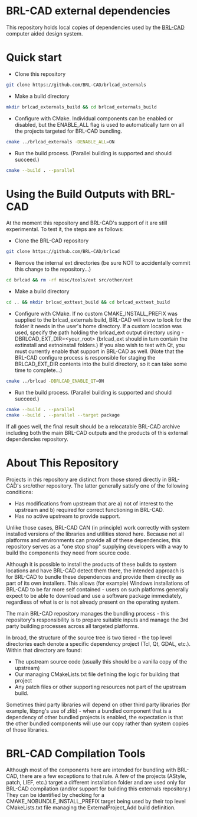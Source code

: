 # BRL-CAD external dependencies

This repository holds local copies of dependencies used by the [BRL-CAD](https://github.com/BRL-CAD/brlcad) computer aided design system.

# Quick start

* Clone this repository
```sh
git clone https://github.com/BRL-CAD/brlcad_externals
```
* Make a build directory
```sh
mkdir brlcad_externals_build && cd brlcad_externals_build
```
* Configure with CMake.  Individual components can be enabled or disabled, but the ENABLE_ALL flag is used to automatically turn on all the projects targeted for BRL-CAD bundling.
```sh
cmake ../brlcad_externals -DENABLE_ALL=ON
```
* Run the build process.  (Parallel building is supported and should succeed.)
```sh
cmake --build . --parallel
```

# Using the Build Outputs with BRL-CAD

At the moment this repository and BRL-CAD's support of it are still experimental.
To test it, the steps are as follows:

* Clone the BRL-CAD repository
```sh
git clone https://github.com/BRL-CAD/brlcad
```
* Remove the internal ext directories (be sure NOT to accidentally commit this change to the repository...)
```sh
cd brlcad && rm -rf misc/tools/ext src/other/ext
```
* Make a build directory
```sh
cd .. && mkdir brlcad_exttest_build && cd brlcad_exttest_build
```
* Configure with CMake.  If no custom CMAKE_INSTALL_PREFIX was supplied to the brlcad_externals build, BRL-CAD will know to look for the folder it needs in the user's home directory. If a custom location was used, specify the path holding the brlcad_ext output directory using -DBRLCAD_EXT_DIR=<your_root> (brlcad_ext should in turn contain the extinstall and extnoinstall folders.)  If you also wish to test with Qt, you must currently enable that support in BRL-CAD as well.  (Note that the BRL-CAD configure process is responsible for staging the BRLCAD_EXT_DIR contents into the build directory, so it can take some time to complete...)
```sh
cmake ../brlcad -DBRLCAD_ENABLE_QT=ON
```
* Run the build process.  (Parallel building is supported and should succeed.)
```sh
cmake --build . --parallel
cmake --build . --parallel --target package
```

If all goes well, the final result should be a relocatable BRL-CAD archive
including both the main BRL-CAD outputs and the products of this external
dependencies repository.


# About This Repository

Projects in this repository are distinct from those stored directly in
BRL-CAD's src/other repository. The latter generally satisfy one of the
following conditions:

* Has modifications from upstream that are a) not of interest to the upstream
  and b) required for correct functioning in BRL-CAD.
* Has no active upstream to provide support.

Unlike those cases, BRL-CAD CAN (in principle) work correctly with system
installed versions of the libraries and utilities stored here.  Because not all
platforms and environments can provide all of these dependencies, this
repository serves as a "one stop shop" supplying developers with a way to build
the components they need from source code.

Although it is possible to install the products of these builds to system
locations and have BRL-CAD detect them there, the intended approach is for
BRL-CAD to bundle these dependences and provide them directly as part of its
own installers.  This allows (for example) Windows installations of BRL-CAD to
be far more self contained - users on such platforms generally expect to be
able to download and use a software package immediately, regardless of what is
or is not already present on the operating system.

The main BRL-CAD repository manages the bundling process - this repository's
responsibility is to prepare suitable inputs and manage the 3rd party building
processes across all targeted platforms.

In broad, the structure of the source tree is two tiered - the top level directories
each denote a specific dependency project (Tcl, Qt, GDAL, etc.).  Within that
directory are found:

* The upstream source code (usually this should be a vanilla copy of the upstream)
* Our managing CMakeLists.txt file defining the logic for building that project
* Any patch files or other supporting resources not part of the upstream build.

Sometimes third party libraries will depend on other third party libraries (for
example, libpng's use of zlib) - when a bundled component that is a dependency
of other bundled projects is enabled, the expectation is that the other bundled
components will use our copy rather than system copies of those libraries.

# BRL-CAD Compilation Tools

Although most of the components here are intended for bundling with BRL-CAD,
there are a few exceptions to that rule.  A few of the projects (AStyle, patch,
LIEF, etc.) target a different installation folder and are used only for
BRL-CAD compilation (and/or support for building this externals repository.)
They can be identified by checking for a CMAKE_NOBUNDLE_INSTALL_PREFIX target
being used by their top level CMakeLists.txt file managing the
ExternalProject_Add build definition.


